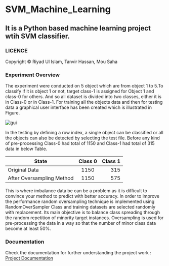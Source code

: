 # SVM_Machine_Learning

## It is a Python based machine learning project wtih SVM classifier.

### LICENCE

Copyright © Riyad Ul Islam, Tanvir Hassan, Mou Saha

### Experiment Overview

The experiment were conducted on 5 object which are from object 1 to 5.To classify if it is object 1 or not, target class-1 is assigned for Object 1 and class-0 for others. And so all dataset is divided into two classes, either it is in Class-0 or in Class-1. For training all the objects data and then for testing data a graphical user interface has been created which is illustrated in Figure.
 
![gui](https://user-images.githubusercontent.com/57096728/145985878-122dfd4b-bc88-446c-aab0-11a443d5911d.JPG)

In the testing by defining a row index, a single object can be classified or all the objects can also be detected by selecting the test file. 
Before any kind of pre-processing Class-0 had total of 1150 and Class-1 had total of 315 data in below Table. 

| State                     | Class 0       | Class 1   |
| -------------             |:-------------:| -----:    |   
| Original Data             | 1150          | 315       |
| After Oversampling Method | 1150          | 575       |

This is where imbalance data be can be a problem as it is difficult to convince  your method to predict with better accuracy. In order to improve the performance random oversampling technique is implemented using RandomOverSampler Class and training datasets are selected randomly with replacement.
Its main objective is to balance class spreading through the random repetition of minority target instances. Oversampling is used for pre-processing the data in a way so that the number of minor class data become at least 50%.

### Documentation

Check the documentation for further understanding the project work : [Project Documentation](https://github.com/sudo-riyad/SVM_Machine_Learning/blob/b6197bfd7cc2791def361cbc710557d1bf21e821/Task_6_Team_1_Saha_Mou_Islam_Riyad-Ul-_Hasan_Tanvir.pdf)
